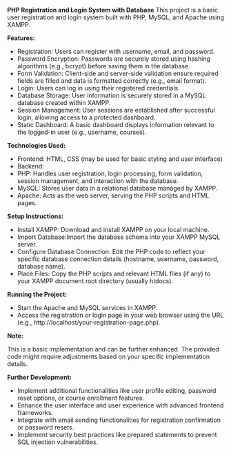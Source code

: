 **PHP Registration and Login System with Database**
This project is a basic user registration and login system built with PHP, MySQL, and Apache using XAMPP.

**Features:**

- Registration: Users can register with username, email, and password.
- Password Encryption: Passwords are securely stored using hashing algorithms (e.g., bcrypt) before saving them in the database.
- Form Validation: Client-side and server-side validation ensure required fields are filled and data is formatted correctly (e.g., email format).
- Login: Users can log in using their registered credentials.
- Database Storage: User information is securely stored in a MySQL database created within XAMPP.
- Session Management: User sessions are established after successful login, allowing access to a protected dashboard.
- Static Dashboard: A basic dashboard displays information relevant to the logged-in user (e.g., username, courses).

**Technologies Used:**

- Frontend: HTML, CSS (may be used for basic styling and user interface)
- Backend:
-  PHP: Handles user registration, login processing, form validation, session management, and interaction with the database.
-  MySQL: Stores user data in a relational database managed by XAMPP.
-  Apache: Acts as the web server, serving the PHP scripts and HTML pages.

  
**Setup Instructions:**

- Install XAMPP: Download and install XAMPP on your local machine.
- Import Database:Import the database schema into your XAMPP MySQL server.
- Configure Database Connection: Edit the PHP code to reflect your specific database connection details (hostname, username, password, database name).
- Place Files: Copy the PHP scripts and relevant HTML files (if any) to your XAMPP document root directory (usually htdocs).
  
**Running the Project:**

- Start the Apache and MySQL services in XAMPP.
- Access the registration or login page in your web browser using the URL (e.g., http://localhost/your-registration-page.php).

  
**Note:**

This is a basic implementation and can be further enhanced.
The provided code might require adjustments based on your specific implementation details.


**Further Development:**

- Implement additional functionalities like user profile editing, password reset options, or course enrollment features.
- Enhance the user interface and user experience with advanced frontend frameworks.
- Integrate with email sending functionalities for registration confirmation or password resets.
- Implement security best practices like prepared statements to prevent SQL injection vulnerabilities.
